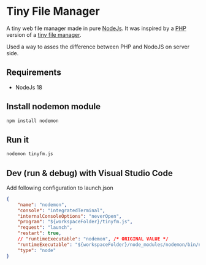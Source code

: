 # Tiny File Manager
A tiny web file manager made in pure [NodeJs](https://nodejs.org/). It was inspired by
a [PHP](https://php.net) version of a [tiny file manager](https://github.com/prasathmani/tinyfilemanager).

Used a way to asses the difference between PHP and NodeJS on server side.

## Requirements

* NodeJs 18

## Install nodemon module
```bash
npm install nodemon
```

## Run it
```bash
nodemon tinyfm.js
```


## Dev (run & debug) with Visual Studio Code 
Add following configuration to launch.json
```json
{
    "name": "nodemon",
    "console": "integratedTerminal",
    "internalConsoleOptions": "neverOpen",
    "program": "${workspaceFolder}/tinyfm.js",
    "request": "launch",
    "restart": true,
    // "runtimeExecutable": "nodemon", /* ORIGINAL VALUE */
    "runtimeExecutable": "${workspaceFolder}/node_modules/nodemon/bin/nodemon.js",
    "type": "node"
}
```

